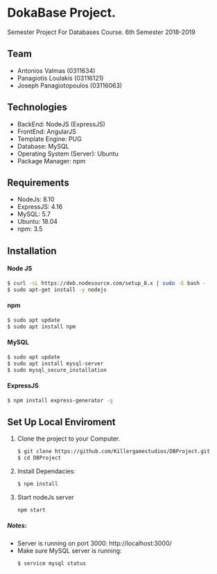 # DokaBase Project.

Semester Project For Databases Course.
6th Semester 2018-2019

## Team
  - Antonios Valmas (0311634)
  - Panagiotis Loulakis (03116121)
  - Joseph Panagiotopoulos (03116063)

## Technologies
  - BackEnd: NodeJS (ExpressJS)
  - FrontEnd: AngularJS
  - Template Engine: PUG
  - Database: MySQL
  - Operating System (Server): Ubuntu 
  - Package Manager: npm

## Requirements
- NodeJs: 8.10
- ExpressJS: 4.16
- MySQL: 5.7
- Ubuntu: 18.04
- npm: 3.5

## Installation
#### Node JS
```sh
$ curl -sL https://deb.nodesource.com/setup_8.x | sudo -E bash -
$ sudo apt-get install -y nodejs
```

#### npm
```sh
$ sudo apt update
$ sudo apt install npm
```

#### MySQL
```sh
$ sudo apt update
$ sudo apt install mysql-server
$ sudo mysql_secure_installation
```

#### ExpressJS
```sh
$ npm install express-generator -g
```

## Set Up Local Enviroment
1. Clone the project to your Computer.
    ```sh
    $ git clone https://github.com/Killergamestudios/DBProject.git
    $ cd DBProject
    ```
2. Install Dependacies:
    ```sh
    $ npm install 
    ```
3. Start nodeJs server
    ```sh
    npm start
    ```
##### Notes:
- Server is running on port 3000: http://localhost:3000/
- Make sure MySQL server is running:
    ```sh    
    $ service mysql status 
    ```